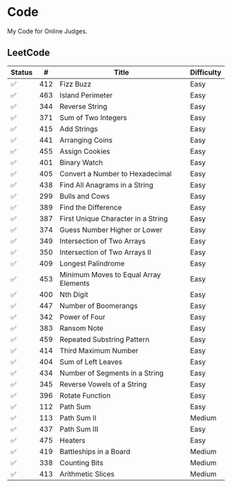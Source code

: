 # Code

My Code for Online Judges.

## LeetCode

Status | # | Title | Difficulty 
---|---|---|---
:white_check_mark: | 412 | Fizz Buzz | Easy
:white_check_mark: | 463 | Island Perimeter | Easy
:white_check_mark: | 344 | Reverse String | Easy
:white_check_mark: | 371 | Sum of Two Integers | Easy
:white_check_mark: | 415 | Add Strings | Easy
:white_check_mark: | 441 | Arranging Coins | Easy
:white_check_mark: | 455 | Assign Cookies | Easy
:white_check_mark: | 401 | Binary Watch | Easy
:white_check_mark: | 405 | Convert a Number to Hexadecimal | Easy
:white_check_mark: | 438 | Find All Anagrams in a String | Easy
:white_check_mark: | 299 | Bulls and Cows | Easy
:white_check_mark: | 389 | Find the Difference | Easy
:white_check_mark: | 387 | First Unique Character in a String | Easy
:white_check_mark: | 374 | Guess Number Higher or Lower | Easy
:white_check_mark: | 349 | Intersection of Two Arrays | Easy
:white_check_mark: | 350 | Intersection of Two Arrays II | Easy
:white_check_mark: | 409 | Longest Palindrome | Easy
:white_check_mark: | 453 | Minimum Moves to Equal Array Elements | Easy
:white_check_mark: | 400 | Nth Digit | Easy
:white_check_mark: | 447 | Number of Boomerangs | Easy
:white_check_mark: | 342 | Power of Four | Easy
:white_check_mark: | 383 | Ransom Note | Easy
:white_check_mark: | 459 | Repeated Substring Pattern | Easy
:white_check_mark: | 414 | Third Maximum Number | Easy
:white_check_mark: | 404 | Sum of Left Leaves | Easy
:white_check_mark: | 434 | Number of Segments in a String | Easy
:white_check_mark: | 345 | Reverse Vowels of a String | Easy
:white_check_mark: | 396 | Rotate Function | Easy
:white_check_mark: | 112 | Path Sum | Easy
:white_check_mark: | 113 | Path Sum II | Medium
:white_check_mark: | 437 | Path Sum III | Easy
:white_check_mark: | 475 | Heaters | Easy
:white_check_mark: | 419 | Battleships in a Board | Medium
:white_check_mark: | 338 | Counting Bits | Medium
:white_check_mark: | 413 | Arithmetic Slices | Medium